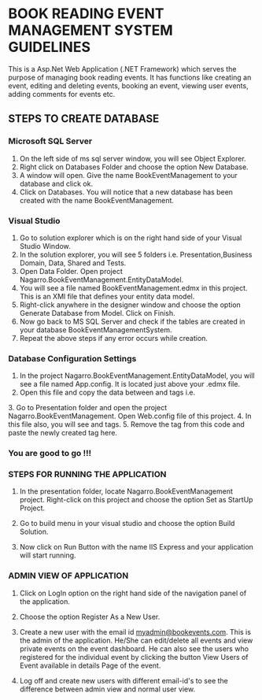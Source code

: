 # BOOK READING EVENT MANAGEMENT SYSTEM GUIDELINES

This is a Asp.Net Web Application (.NET Framework) which serves the purpose of managing book reading events. It has functions like creating an event, editing and deleting events, booking an event, viewing user events, adding comments for events etc.


## STEPS TO CREATE DATABASE

### Microsoft SQL Server

1. On the left side of ms sql server window, you will see Object Explorer.
2. Right click on Databases Folder and choose the option New Database.
3. A window will open. Give the name BookEventManagement to your database and click ok.
4. Click on Databases. You will notice that a new database has been created with the name BookEventManagement.

### Visual Studio

1. Go to solution explorer which is on the right hand side of your Visual Studio Window.
2. In the solution explorer, you will see 5 folders i.e. Presentation,Business Domain, Data, Shared and Tests.
3. Open Data Folder. Open project Nagarro.BookEventManagement.EntityDataModel.
4. You will see a file named BookEventManagement.edmx in this project. This is an XMl file that defines your entity data model.
5. Right-click anywhere in the designer window and choose the option Generate Database from Model. Click on Finish.
6. Now go back to MS SQL Server and check if the tables are created in your database BookEventManagementSystem.
7. Repeat the above steps if any error occurs while creation.

### Database Configuration Settings

1. In the project Nagarro.BookEventManagement.EntityDataModel, you will see a file named App.config. It is located just above your .edmx file.
2. Open this file and copy the data between <connectionStrings> and </connectionStrings> tags i.e.
<add name="BookEventManagementEntities"/>
3. Go to Presentation folder and open the project Nagarro.BookEventManagement. Open Web.config file of this project.
4. In this file also, you will see <connectionStrings> and 
</connectionStrings> tags. 
5. Remove the <add name="BookEventManagementEntities"> tag from this code and paste the newly created <add name="BookEventManagementEntites"/> tag here.

### You are good to go !!!


### STEPS FOR RUNNING THE APPLICATION
1. In the presentation folder, locate Nagarro.BookEventManagement project. Right-click on this project and choose the option Set as StartUp Project.

2. Go to build menu in your visual studio and choose the option Build Solution.

3. Now click on Run Button with the name IIS Express and your application will start running.

### ADMIN VIEW OF APPLICATION

1. Click on LogIn option on the right hand side of the navigation panel of the application.

2. Choose the option Register As a New User.

3. Create a new user with the email id myadmin@bookevents.com.
This is the admin of the application. He/She can edit/delete all events and view private events on the event dashboard. He can also see the users who registered for the individual event by clicking the button View Users of Event available in details Page of the event.

4. Log off and create new users with different email-id's to see the difference between admin view and normal user view.
